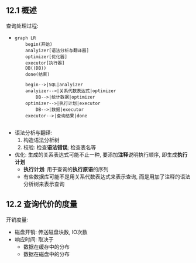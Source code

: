 ## 12.1 概述

查询处理过程:
-   ```mermaid
    graph LR
        begin(开始)
        analyizer[语法分析与翻译器]
        optimizer[优化器]
        executor[执行器]
        DB((DB))
        done(结束)

        begin-->|SQL|analyizer
        analyizer-->|关系代数表达式|optimizer
            DB-->|统计数据|optimizer
        optimizer-->|执行计划|executor
            DB-->|数据|executor
        executor-->|查询结果|done
        
    ```
- 语法分析与翻译:
    1. 构造语法分析树
    2. 校验: 检查**语法错误**; 检查表名等
- 优化: 生成的关系表达式可能不止一种, 要添加**注释**说明执行顺序, 即生成**执行计划**
    - **执行计划**: 用于查询的**执行原语**的序列
    - 有些数据库可能不是用关系代数表达式来表示查询, 而是用加了注释的语法分析树来表示查询


## 12.2 查询代价的度量

开销度量:
- 磁盘开销: 传送磁盘块数, IO次数
- 响应时间: 取决于
    - 数据在缓存中的分布
    - 数据在磁盘中的分布